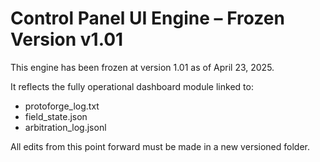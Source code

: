 # Control Panel UI Engine – Frozen Version v1.01

This engine has been frozen at version 1.01 as of April 23, 2025.

It reflects the fully operational dashboard module linked to:
- protoforge_log.txt
- field_state.json
- arbitration_log.jsonl

All edits from this point forward must be made in a new versioned folder.

